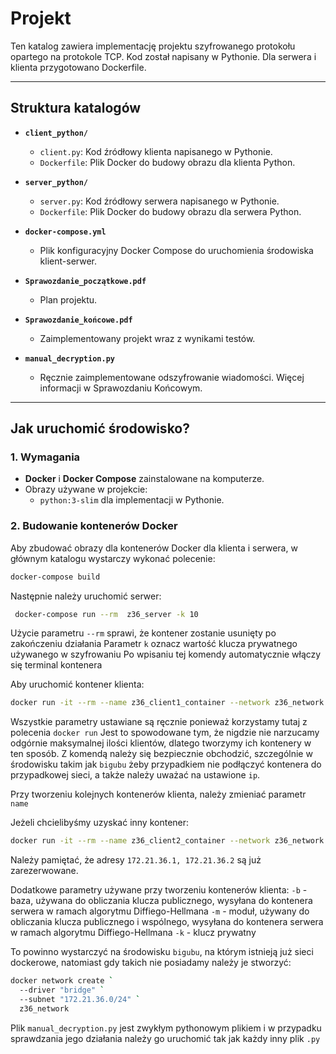 # Projekt

Ten katalog zawiera implementację projektu szyfrowanego protokołu opartego na protokole TCP. Kod został napisany w Pythonie. Dla serwera i klienta przygotowano Dockerfile.

---

## Struktura katalogów

- **`client_python/`**  
  - `client.py`: Kod źródłowy klienta napisanego w Pythonie.
  - `Dockerfile`: Plik Docker do budowy obrazu dla klienta Python.

- **`server_python/`**  
  - `server.py`: Kod źródłowy serwera napisanego w Pythonie.
  - `Dockerfile`: Plik Docker do budowy obrazu dla serwera Python.

- **`docker-compose.yml`**  
  - Plik konfiguracyjny Docker Compose do uruchomienia środowiska klient-serwer.

- **`Sprawozdanie_początkowe.pdf`**  
  - Plan projektu.
  
- **`Sprawozdanie_końcowe.pdf`**  
  - Zaimplementowany projekt wraz z wynikami testów.
  
- **`manual_decryption.py`**
  - Ręcznie zaimplementowane odszyfrowanie wiadomości. Więcej informacji w Sprawozdaniu Końcowym.

---

## Jak uruchomić środowisko?

### 1. Wymagania

- **Docker** i **Docker Compose** zainstalowane na komputerze.
- Obrazy używane w projekcie:
  - `python:3-slim` dla implementacji w Pythonie.

### 2. Budowanie kontenerów Docker

Aby zbudować obrazy dla kontenerów Docker dla klienta i serwera, w głównym katalogu wystarczy wykonać polecenie:
```bash
docker-compose build
```

Następnie należy uruchomić serwer:
```bash
 docker-compose run --rm  z36_server -k 10
```
Użycie parametru `--rm` sprawi, że kontener zostanie usunięty po zakończeniu działania
Parametr `k` oznacz wartość klucza prywatnego używanego w szyfrowaniu
Po wpisaniu tej komendy automatycznie włączy się terminal kontenera

Aby uruchomić kontener klienta:
```bash
docker run -it --rm --name z36_client1_container --network z36_network --ip 172.21.36.3 z36_client_image -b 7 -m 31 -k 17
```
Wszystkie parametry ustawiane są ręcznie ponieważ korzystamy tutaj z polecenia `docker run`
Jest to spowodowane tym, że nigdzie nie narzucamy odgórnie maksymalnej ilości klientów, dlatego tworzymy ich kontenery w ten sposób.
Z komendą należy się bezpiecznie obchodzić, szczególnie w środowisku takim jak `bigubu` żeby przypadkiem nie podłączyć kontenera do przypadkowej sieci, a
także należy uważać na ustawione `ip`.

Przy tworzeniu kolejnych kontenerów klienta, należy zmieniać parametr `name`

Jeżeli chcielibyśmy uzyskać inny kontener:
```bash
docker run -it --rm --name z36_client2_container --network z36_network --ip 172.21.36.4 z36_client_image -b 3 -m 17 -k 15
```

Należy pamiętać, że adresy `172.21.36.1, 172.21.36.2` są już zarezerwowane.

Dodatkowe parametry używane przy tworzeniu kontenerów klienta:
`-b` - baza, używana do obliczania klucza publicznego, wysyłana do kontenera serwera w ramach algorytmu Diffiego-Hellmana
`-m` - moduł, używany do obliczania klucza publicznego i wspólnego, wysyłana do kontenera serwera w ramach algorytmu Diffiego-Hellmana
`-k` - klucz prywatny

To powinno wystarczyć na środowisku `bigubu`, na którym istnieją już sieci dockerowe,
natomiast gdy takich nie posiadamy należy je stworzyć:
```bash
docker network create `
  --driver "bridge" `
  --subnet "172.21.36.0/24" `
  z36_network
```

Plik `manual_decryption.py` jest zwykłym pythonowym plikiem i w przypadku sprawdzania jego działania należy go uruchomić tak jak każdy inny plik `.py`